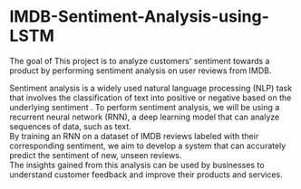 # IMDB-Sentiment-Analysis-using-LSTM

The goal of This project is to analyze customers' sentiment towards a product by performing sentiment analysis on user reviews from IMDB.<br>

Sentiment analysis is a widely used natural language processing (NLP) task that involves the classification of text into positive or negative based on the underlying sentiment
. To perform sentiment analysis, we will be using a recurrent neural network (RNN), a deep learning model that can analyze sequences of data, such as text.<br>
By training an RNN on a dataset of IMDB reviews labeled with their corresponding sentiment, we aim to develop a system that can accurately predict the sentiment of new, unseen reviews. <br>
The insights gained from this analysis can be used by businesses to understand customer feedback and improve their products and services.
